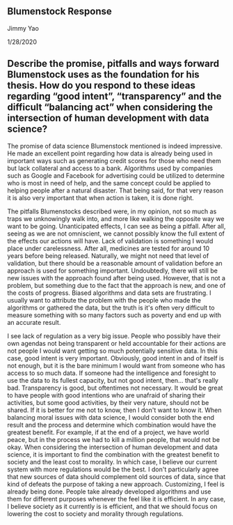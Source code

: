 ## Blumenstock Response

Jimmy Yao

1/28/2020

## Describe the promise, pitfalls and ways forward Blumenstock uses as the foundation for his thesis. How do you respond to these ideas regarding “good intent”, “transparency” and the difficult “balancing act” when considering the intersection of human development with data science?

The promise of data science Blumenstock mentioned is indeed impressive. He made an excellent point regarding how data is already being used in important ways such as generating credit scores for those who need them but lack collateral and access to a bank. Algorithms used by companies such as Google and Facebook for advertising could be utilized to determine who is most in need of help, and the same concept could be applied to helping people after a natural disaster. That being said, for that very reason it is also very important that when action is taken, it is done right.

The pitfalls Blumenstocks described were, in my opinion, not so much as traps we unknowingly walk into, and more like walking the opposite way we want to be going. Unanticipated effects, I can see as being a pitfall. After all, seeing as we are not omniscient, we cannot possibly know the full extent of the effects our actions will have. Lack of validation is something I would place under carelessness. After all, medicines are tested for around 10 years before being released. Naturally, we might not need that level of validation, but there should be a reasonable amount of validation before an approach is used for something important. Undoubtedly, there will still be new issues with the approach found after being used. However, that is not a problem, but something due to the fact that the approach is new, and one of the costs of progress. Biased algorithms and data sets are frustrating. I usually want to attribute the problem with the people who made the algorithms or gathered the data, but the truth is it's often very difficult to measure something with so many factors such as poverty and end up with an accurate result.

I see lack of regulation as a very big issue. People who possibly have their own agendas not being transparent or held accountable for their actions are not people I would want getting so much potentially sensitive data. In this case, good intent is very important. Obviously, good intent in and of itself is not enough, but it is the bare minimum I would want from someone who has access to so much data. If someone had the intelligence and foresight to use the data to its fullest capacity, but not good intent, then... that's really bad. Transparency is good, but oftentimes not necessary. It would be great to have people with good intentions who are unafraid of sharing their activities, but some good activities, by their very nature, should not be shared. If it is better for me not to know, then I don't want to know it. When balancing moral issues with data science, I would consider both the end result and the process and determine which combination would have the greatest benefit. For example, if at the end of a project, we have world peace, but in the process we had to kill a million people, that would not be okay. When considering the intersection of human development and data science, it is important to find the combination with the greatest benefit to society and the least cost to morality. In which case, I believe our current system with more regulations would be the best. I don't particularly agree that new sources of data should complement old sources of data, since that kind of defeats the purpose of taking a new approach. Customizing, I feel is already being done. People take already developed algorithms and use them for different purposes whenever the feel like it is efficient. In any case, I believe society as it currently is is efficient, and that we should focus on lowering the cost to society and morality through regulations.
